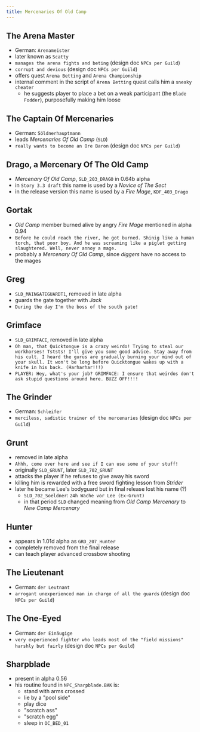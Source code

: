 ```yaml
---
title: Mercenaries Of Old Camp
---
```


## The Arena Master
- German: `Arenameister`
- later known as `Scatty`
- `manages the arena fights and beting` (design doc `NPCs per Guild`)
- `corrupt and devious` (design doc `NPCs per Guild`)
- offers quest `Arena Betting` and `Arena Championship`
- internal comment in the script of `Arena Betting` quest calls him a `sneaky cheater`
  - he suggests player to place a bet on a weak participant (the `Blade Fodder`), purposefully making him loose

## The Captain Of Mercenaries
- German: `Söldnerhauptmann`
- leads _Mercenaries Of Old Camp_ (`SLD`)
- `really wants to become an Ore Baron` (design doc `NPCs per Guild`)

## Drago, a Mercenary Of The Old Camp
- _Mercenary Of Old Camp_, `SLD_203_DRAGO` in 0.64b alpha
- in `Story 3.3 draft` this name is used by a _Novice of The Sect_
- in the release version this name is used by a _Fire Mage_, `KDF_403_Drago`

## Gortak
- _Old Camp_ member burned alive by angry _Fire Mage_ mentioned in alpha 0.94
- `Before he could reach the river, he got burned. Shinig like a human torch, that poor boy. And he was screaming like a piglet getting slaughtered. Well, never annoy a mage.`
- probably a _Mercenary Of Old Camp_, since _diggers_ have no access to the mages

## Greg
- `SLD_MAINGATEGUARDT1`, removed in late alpha
- guards the gate together with _Jack_
- `During the day I'm the boss of the south gate!`

## Grimface
- `SLD_GRIMFACE`, removed in late alpha
- `Oh man, that Quicktongue is a crazy weirdo! Trying to steal our workhorses! Tststs! I'll give you some good advice. Stay away from his cult. I heard the gurus are gradually burning your mind out of your skull. It won't be long before Quicktongue wakes up with a knife in his back. (Harharhar!!!)`
- `PLAYER: Hey, what's your job? GRIMFACE: I ensure that weirdos don't ask stupid questions around here. BUZZ OFF!!!!`

## The Grinder
- German: `Schleifer`
- `merciless, sadistic trainer of the mercenaries` (design doc `NPCs per Guild`)

## Grunt
- removed in late alpha
- `Ahhh, come over here and see if I can use some of your stuff!`
- originally `SLD_GRUNT`, later `SLD_702_GRUNT`
- attacks the player if he refuses to give away his sword
- killing him is rewarded with a free sword fighting lesson from _Strider_
- later he became Lee's bodyguard but in final release lost his name (?) 
  - `SLD_702_Soeldner`: `24h Wache vor Lee (Ex-Grunt)`
  - in that period `SLD` changed meaning from _Old Camp Mercenary_ to _New Camp Mercenary_ 

## Hunter
- appears in 1.01d alpha as `GRD_207_Hunter`
- completely removed from the final release
- can teach player advanced crossbow shooting

## The Lieutenant
- German: `der Leutnant`
- `arrogant unexperienced man in charge of all the guards` (design doc `NPCs per Guild`)

## The One-Eyed
- German: `der Einäugige`
- `very experienced fighter who leads most of the "field missions" harshly but fairly` (design doc `NPCs per Guild`)

## Sharpblade
- present in alpha 0.56
- his routine found in `NPC_Sharpblade.BAK` is:
  - stand with arms crossed
  - lie by a "pool side"
  - play dice
  - "scratch ass"
  - "scratch egg"
  - sleep in `OC_BED_01`

